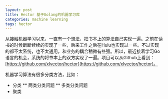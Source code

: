 ```yaml
---
layout: post
title: Hector 基于Golang的机器学习库
categories: machine learning
tags: hector
---
```


从接触机器学习以来，一直有一个想法，把书本上的算法自己实现一遍。之前在读书的时候断断续续的实现了一些，后来工作之后在Hulu也实现过一些。不过实现的都不太系统，也不太通用，和业务的耦合稍微有些强。所以，最近接着学习Go语言的机会，系统的将书本上的双方实现了一遍。项目可以从Github上看到：[https://github.com/xlvector/hector](https://github.com/xlvector/hector)。

机器学习算法有很多分类方法，比如：
* 分类
** 两类分类问题
** 多类分类问题
* 聚类